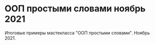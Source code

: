 # ООП простыми словами ноябрь 2021

Итоговые примеры мастекласса "ООП простыми словами". Ноябрь 2021.
